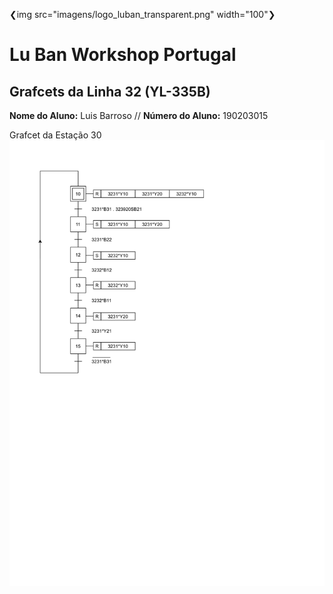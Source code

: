 ❮img src="imagens/logo_luban_transparent.png" width="100"❯




# Lu Ban Workshop Portugal

## Grafcets da Linha 32 (YL-335B)

<p>
  <strong>Nome do Aluno:</strong> Luis Barroso // <strong>Número do Aluno:</strong> 190203015
</p>

Grafcet da Estação 30 
![39PLC-1.png](./39PLC-1.png)
